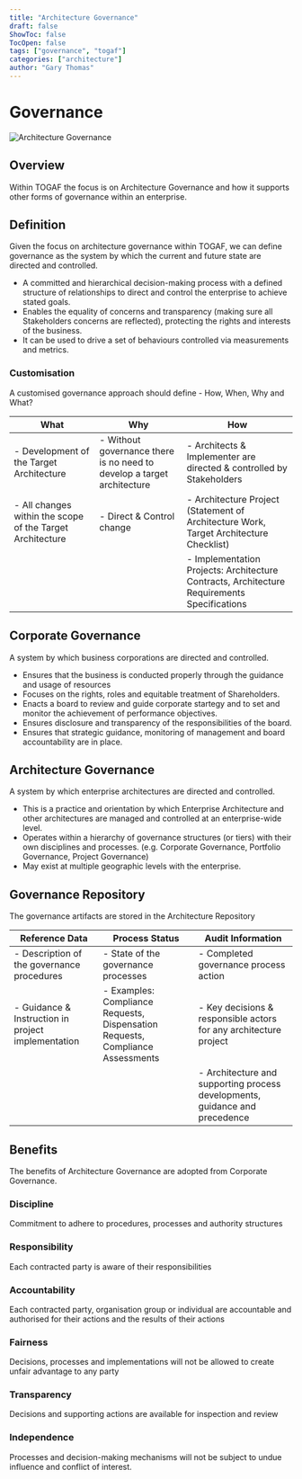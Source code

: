 ```yaml
---
title: "Architecture Governance"
draft: false
ShowToc: false
TocOpen: false
tags: ["governance", "togaf"]
categories: ["architecture"]
author: "Gary Thomas"
---
```


# Governance

![Architecture Governance](/architecture/togaf/architectureGovernance.png)

## Overview

Within TOGAF the focus is on Architecture Governance and how it supports other forms of governance within an enterprise.

## Definition

Given the focus on architecture governance within TOGAF, we can define governance as the system by which the current and future state are directed and controlled.
- A committed and hierarchical decision-making process with a defined structure of relationships to direct and control the enterprise to achieve stated goals.
- Enables the equality of concerns and transparency (making sure all Stakeholders concerns are reflected), protecting the rights and interests of the business.
- It can be used to drive a set of behaviours controlled via measurements and metrics.

### Customisation

A customised governance approach should define - How, When, Why and What?

|What|Why|How|
|---|---|---|
| - Development of the Target Architecture |- Without governance there is no need to develop a target architecture| - Architects & Implementer are directed & controlled by Stakeholders |
| - All changes within the scope of the Target Architecture |- Direct & Control change| - Architecture Project (Statement of Architecture Work, Target Architecture Checklist)|
| | | - Implementation Projects: Architecture Contracts, Architecture Requirements Specifications|


## Corporate Governance

A system by which business corporations are directed and controlled.
- Ensures that the business is conducted properly through the guidance and usage of resources
- Focuses on the rights, roles and equitable treatment of Shareholders.
- Enacts a board to review and guide corporate startegy and to set and monitor the achievement of performance objectives.
- Ensures disclosure and transparency of the responsibilities of the board.
- Ensures that strategic guidance, monitoring of management and board accountability are in place. 

## Architecture Governance

A system by which enterprise architectures are directed and controlled.
- This is a practice and orientation by which Enterprise Architecture and other architectures are managed and controlled at an enterprise-wide level.
- Operates within a hierarchy of governance structures (or tiers) with their own disciplines and processes. (e.g. Corporate Governance, Portfolio Governance, Project Governance)
- May exist at multiple geographic levels with the enterprise.

## Governance Repository

The governance artifacts are stored in the Architecture Repository

|Reference Data|Process Status|Audit Information|
|---|---|---|
|- Description of the governance procedures|- State of the governance processes|- Completed governance process action|
|- Guidance & Instruction in project implementation|- Examples: Compliance Requests, Dispensation Requests, Compliance Assessments|- Key decisions & responsible actors for any architecture project|
| | |- Architecture and supporting process developments, guidance and precedence|

## Benefits
The benefits of Architecture Governance are adopted from Corporate Governance.

### Discipline
Commitment to adhere to procedures, processes and authority structures
### Responsibility
Each contracted party is aware of their responsibilities
### Accountability
Each contracted party, organisation group or individual are accountable and authorised for their actions and the results of their actions
### Fairness
Decisions, processes and implementations will not be allowed to create unfair advantage to any party
### Transparency
Decisions and supporting actions are available for inspection and review
### Independence
Processes and decision-making mechanisms will not be subject to undue influence and conflict of interest.
